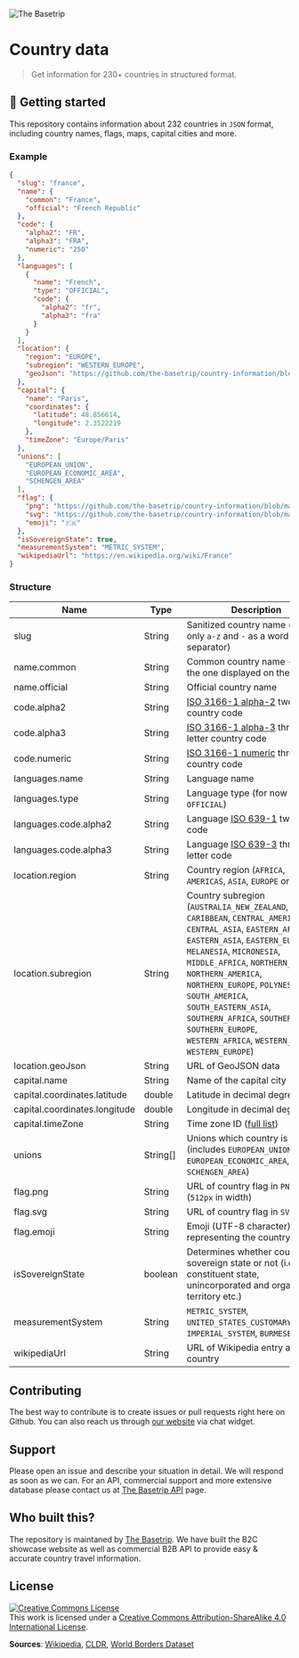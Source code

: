![The Basetrip](http://i.imgur.com/91EWQao.png)

# Country data
> Get information for 230+ countries in structured format.

## 🚀 Getting started
This repository contains information about 232 countries in `JSON` format, including country names, flags, maps, capital cities and more.

### Example
```json
{
  "slug": "france",
  "name": {
    "common": "France",
    "official": "French Republic"
  },
  "code": {
    "alpha2": "FR",
    "alpha3": "FRA",
    "numeric": "250"
  },
  "languages": [
    {
      "name": "French",
      "type": "OFFICIAL",
      "code": {
        "alpha2": "fr",
        "alpha3": "fra"
      }
    }
  ],
  "location": {
    "region": "EUROPE",
    "subregion": "WESTERN_EUROPE",
    "geoJson": "https://github.com/the-basetrip/country-information/blob/master/dist/maps/FR.geo.json"
  },
  "capital": {
    "name": "Paris",
    "coordinates": {
      "latitude": 48.856614,
      "longitude": 2.3522219
    },
    "timeZone": "Europe/Paris"
  },
  "unions": [
    "EUROPEAN_UNION",
    "EUROPEAN_ECONOMIC_AREA",
    "SCHENGEN_AREA"
  ],
  "flag": {
    "png": "https://github.com/the-basetrip/country-information/blob/master/dist/flags/FR.png",
    "svg": "https://github.com/the-basetrip/country-information/blob/master/dist/flags/FR.svg",
    "emoji": "🇫🇷"
  },
  "isSovereignState": true,
  "measurementSystem": "METRIC_SYSTEM",
  "wikipediaUrl": "https://en.wikipedia.org/wiki/France"
}
```

### Structure
| Name | Type | Description
| --- | --- | --- |
| slug | String | Sanitized country name (using only `a-z` and `-` as a word separator)
| name.common | String | Common country name - usually the one displayed on the UI
| name.official	| String | Official country name
| code.alpha2 | String | [ISO 3166-1 alpha-2](https://en.wikipedia.org/wiki/ISO_3166-1_alpha-2) two-letter country code
| code.alpha3 | String | [ISO 3166-1 alpha-3](https://en.wikipedia.org/wiki/ISO_3166-1_alpha-3) three-letter country code
| code.numeric | String | [ISO 3166-1 numeric](https://en.wikipedia.org/wiki/ISO_3166-1_numeric) three-digit country code
| languages.name | String | Language name
| languages.type | String | Language type (for now only `OFFICIAL`)
| languages.code.alpha2 | String | Language [ISO 639-1](https://en.wikipedia.org/wiki/ISO_639-1) two-letter code
| languages.code.alpha3 | String | Language [ISO 639-3](https://en.wikipedia.org/wiki/ISO_639-3) three-letter code
| location.region | String | Country region (`AFRICA`, `AMERICAS`, `ASIA`, `EUROPE` or `OTHER`)
| location.subregion | String | Country subregion (`AUSTRALIA_NEW_ZEALAND`, `CARIBBEAN`, `CENTRAL_AMERICA`, `CENTRAL_ASIA`, `EASTERN_AFRICA`, `EASTERN_ASIA`, `EASTERN_EUROPE`, `MELANESIA`, `MICRONESIA`, `MIDDLE_AFRICA`, `NORTHERN_AFRICA`, `NORTHERN_AMERICA`, `NORTHERN_EUROPE`, `POLYNESIA`, `SOUTH_AMERICA`, `SOUTH_EASTERN_ASIA`, `SOUTHERN_AFRICA`, `SOUTHERN_ASIA`, `SOUTHERN_EUROPE`, `WESTERN_AFRICA`, `WESTERN_ASIA`, `WESTERN_EUROPE`)
| location.geoJson | String | URL of GeoJSON data
| capital.name | String | Name of the capital city
| capital.coordinates.latitude | double | Latitude in decimal degrees
| capital.coordinates.longitude | double | Longitude in decimal degrees
| capital.timeZone | String | Time zone ID ([full list](https://en.wikipedia.org/wiki/List_of_tz_database_time_zones))
| unions | String[] | Unions which country is part of (includes `EUROPEAN_UNION`, `EUROPEAN_ECONOMIC_AREA`, `SCHENGEN_AREA`)
| flag.png | String | URL of country flag in `PNG` format (`512px` in width)
| flag.svg | String | URL of country flag in `SVG` format
| flag.emoji | String | Emoji (UTF-8 character) representing the country flag
| isSovereignState | boolean | Determines whether country is sovereign state or not (i.e. constituent state, unincorporated and organized territory etc.)
| measurementSystem | String | `METRIC_SYSTEM`, `UNITED_STATES_CUSTOMARY_SYSTEM`, `IMPERIAL_SYSTEM`, `BURMESE_SYSTEM`
| wikipediaUrl | String | URL of Wikipedia entry about the country

## Contributing
The best way to contribute is to create issues or pull requests right here on Github. You can also reach us through [our website](https://www.thebasetrip.com/en/api) via chat widget.

## Support
Please open an issue and describe your situation in detail. We will respond as soon as we can.
For an API, commercial support and more extensive database please contact us at [The Basetrip API](https://www.thebasetrip.com/en/api) page.

## Who built this?
The repository is maintaned by [The Basetrip](https://www.thebasetrip.com). We have built the B2C showcase website as well as commercial B2B API to provide easy & accurate country travel information.

## License
<a rel="license" href="http://creativecommons.org/licenses/by-sa/4.0/"><img alt="Creative Commons License" style="border-width:0" src="https://i.creativecommons.org/l/by-sa/4.0/80x15.png" /></a><br />This work is licensed under a [Creative Commons Attribution-ShareAlike 4.0 International License](http://creativecommons.org/licenses/by-sa/4.0/).

**Sources**: [Wikipedia](https://www.wikipedia.org), [CLDR](http://cldr.unicode.org), [World Borders Dataset](http://thematicmapping.org/downloads/world_borders.php)
